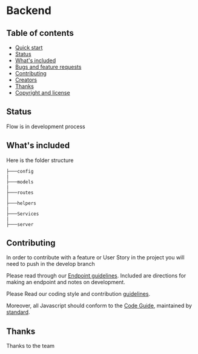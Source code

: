 
# Backend


## Table of contents

- [Quick start](#quick-start)
- [Status](#status)
- [What's included](#whats-included)
- [Bugs and feature requests](#bugs-and-feature-requests)
- [Contributing](#contributing)
- [Creators](#creators)
- [Thanks](#thanks)
- [Copyright and license](#copyright-and-license)


## Status

Flow is in development process

## What's included

Here is the folder structure

```text
├───config
|
├───models
|
├───routes
│ 
├───helpers
|
├───Services
|
├───server
```
## Contributing

In order to contribute with a feature or User Story in the project you will need to push in the develop branch

Please read through our [Endpoint guidelines](). Included are directions for making an endpoint and notes on development.

Please Read our coding style and contribution [guidelines]().

Moreover, all Javascript should conform to the [Code Guide](), maintained by [standard](https://github.com/standard/standard).

## Thanks

Thanks to the team
